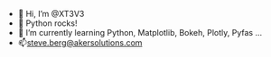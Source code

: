 - 👋 Hi, I’m @XT3V3
- 👀 Python rocks!
- 🌱 I’m currently learning Python, Matplotlib, Bokeh, Plotly, Pyfas ...
- 📫steve.berg@akersolutions.com

<!---
XT3V3/XT3V3 is a ✨ special ✨ repository because its `README.md` (this file) appears on your GitHub profile.
You can click the Preview link to take a look at your changes.
--->
